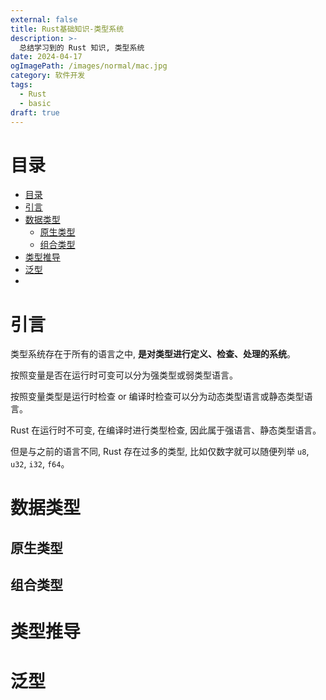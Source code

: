 ```yaml
---
external: false
title: Rust基础知识-类型系统
description: >-
  总结学习到的 Rust 知识, 类型系统
date: 2024-04-17
ogImagePath: /images/normal/mac.jpg
category: 软件开发
tags:
  - Rust
  - basic
draft: true
---
```



# 目录
- [目录](#目录)
- [引言](#引言)
- [数据类型](#数据类型)
  - [原生类型](#原生类型)
  - [组合类型](#组合类型)
- [类型推导](#类型推导)
- [泛型](#泛型)
- [](#)


# 引言

类型系统存在于所有的语言之中, **是对类型进行定义、检查、处理的系统**。

按照变量是否在运行时可变可以分为强类型或弱类型语言。

按照变量类型是运行时检查 or 编译时检查可以分为动态类型语言或静态类型语言。

Rust 在运行时不可变, 在编译时进行类型检查, 因此属于强语言、静态类型语言。

但是与之前的语言不同, Rust 存在过多的类型, 比如仅数字就可以随便列举 `u8`, `u32`, `i32`, `f64`。

# 数据类型

## 原生类型

## 组合类型

# 类型推导

# 泛型

#



